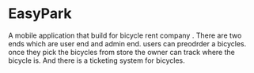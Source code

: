 # EasyPark
 A mobile application that build for bicycle rent company . There are two ends which are user end and admin end. users can preodrder a bicycles. once they pick the bicycles from store the owner can track where the bicycle is. And there is a ticketing system for bicycles.
